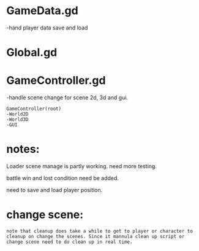 
# 

# GameData.gd
-hand player data save and load
# Global.gd


# GameController.gd
-handle scene change for scene 2d, 3d and gui.
```
GameController(root)
-World2D
-World3D
-GUI
```



# notes:

Loader scene manage is partly working. need more testing.

battle win and lost condition need be added.

need to save and load player position.

# change scene:
	note that cleanup does take a while to get to player or character to cleanup on change the scenes. Since it mannula clean up script or change scene need to do clean up in real time.
